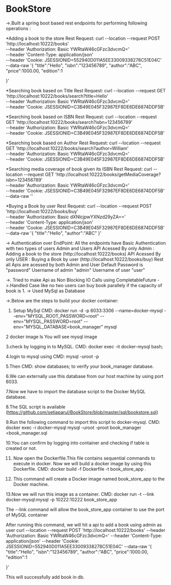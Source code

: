 # BookStore

->.Built a spring boot based rest endpoints for performing following operations :

*Adding a book to the store 
Rest Request:
curl --location --request POST 'http://localhost:10222/books' \
--header 'Authorization: Basic YWRtaW46cGFzc3dvcmQ=' \
--header 'Content-Type: application/json' \
--header 'Cookie: JSESSIONID=552940D011A5EE33009338278C51E04C' \
--data-raw '{
	"title":"Hello",
	"isbn":"123456789",
	"author":"ABC",
	"price":1000.00,
	"edition":1
	
}'


*Searching book based on Title
Rest Request:
curl --location --request GET 'http://localhost:10222/books/search?title=Hello' \
--header 'Authorization: Basic YWRtaW46cGFzc3dvcmQ=' \
--header 'Cookie: JSESSIONID=C3B49E045F32987EF8DE6DE6874DDF5B'



*Searching book based on ISBN
Rest Request:
curl --location --request GET 'http://localhost:10222/books/search?isbn=123456789' \
--header 'Authorization: Basic YWRtaW46cGFzc3dvcmQ=' \
--header 'Cookie: JSESSIONID=C3B49E045F32987EF8DE6DE6874DDF5B'



*Searching book based on Author
Rest Request:
curl --location --request GET 'http://localhost:10222/books/search?author=William' \
--header 'Authorization: Basic YWRtaW46cGFzc3dvcmQ=' \
--header 'Cookie: JSESSIONID=C3B49E045F32987EF8DE6DE6874DDF5B'



*Searching media coverage of book given its ISBN
Rest Request:
curl --location --request GET 'http://localhost:10222/books/getMediaCoverage?isbn=123456789' \
--header 'Authorization: Basic YWRtaW46cGFzc3dvcmQ=' \
--header 'Cookie: JSESSIONID=C3B49E045F32987EF8DE6DE6874DDF5B' \
--data-raw ''



*Buying a Book by user
Rest Request:
curl --location --request POST 'http://localhost:10222/books/buy' \
--header 'Authorization: Basic dXNlcjpwYXNzd29yZA==' \
--header 'Content-Type: application/json' \
--header 'Cookie: JSESSIONID=C3B49E045F32987EF8DE6DE6874DDF5B' \
--data-raw '{
"title":"Hello",
"author":"ABC"
}'


-> Authentication over EndPoint:
All the endpoints have Basic Authentication with two types of users Admin and Users 
API Acessed By only Admin : Adding a book to the store (http://localhost:10222/books)
API Acessed By only USER : Buying a Book by user (http://localhost:10222/books/buy)
Rest all Apis are acessed by both Admin and User
Default Password is "password"
Username of admin "admin"
Username of user "user"


->. Tried to make Api as Non Blocking IO Calls using CompletableFuture
->.Handled Case like no two users can buy book parallely if the capacity of book is 1.
-> Used MySql as Database

->.Below are the steps to build your docker container:

1. Setup MySql 
CMD: docker run -d -p 6033:3306 --name=docker-mysql --env="MYSQL_ROOT_PASSWORD=root" --env="MYSQL_PASSWORD=root" --env="MYSQL_DATABASE=book_manager" mysql

2 docker image ls 
You will see mysql image 

3.check by logging in to MySQL.
CMD: docker exec -it docker-mysql bash;

4.login to mysql using 
CMD: mysql -uroot -p

5.Then CMD: show databases;
to verify your book_manager database.

6.We can externally use this database from our host machine by using port 6033.

7.Now we have to import the database script to the Docker MySQL database.

8.The SQL script is available (https://github.com/setiaparul/BookStore/blob/master/sql/bookstore.sql)

9.Run the following command to import this script to docker-mysql. 
CMD: docker exec -i docker-mysql mysql -uroot -proot book_manager <book_manager.sql

10.You can confirm by logging into container and checking if table is created or not.

11. Now open the Dockerfile.This file contains sequential commands to execute in docker. 
Now we will build a docker image by using this Dockerfile. 
CMD: docker build -f Dockerfile -t book_store_app .

12. This command will create a Docker image named book_store_app to the Docker machine. 

13.Now we will run this image as a container.
CMD: docker run -t --link docker-mysql:mysql -p 10222:10222 book_store_app

The --link command will allow the book_store_app container to use the port of MySQL container

After running this command, we will hit a api to add a book using admin as user 
curl --location --request POST 'http://localhost:10222/books'
--header 'Authorization: Basic YWRtaW46cGFzc3dvcmQ='
--header 'Content-Type: application/json'
--header 'Cookie: JSESSIONID=552940D011A5EE33009338278C51E04C'
--data-raw '{ "title":"Hello", "isbn":"123456789", "author":"ABC", "price":1000.00, "edition":1

}'

This will successfully add book in db.
